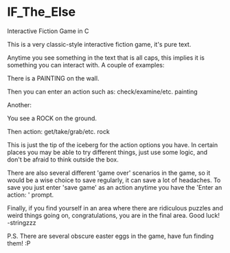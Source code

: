 # IF_The_Else
Interactive Fiction Game in C

This is a very classic-style interactive fiction game, it's pure text.

Anytime you see something in the text that is all caps, this implies it is something you can interact with.
A couple of examples:

There is a PAINTING on the wall.

Then you can enter an action such as: check/examine/etc. painting

Another:

You see a ROCK on the ground.

Then action: get/take/grab/etc. rock

This is just the tip of the iceberg for the action options you have. In certain places you may be able to try different things, just use some logic, and don't be afraid to think outside the box.

There are also several different 'game over' scenarios in the game, so it would be a wise choice to save regularly, it can save a lot of headaches. To save you just enter 'save game' as an action anytime you have the 'Enter an action: ' prompt.

Finally, if you find yourself in an area where there are ridiculous puzzles and weird things going on, congratulations, you are in the final area.
Good luck! -stringzzz

P.S. There are several obscure easter eggs in the game, have fun finding them! :P
